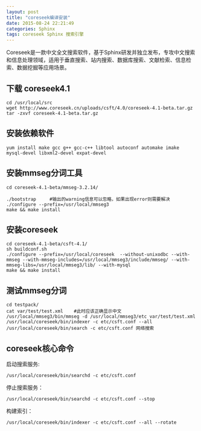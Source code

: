 ```yaml
---
layout: post
title: "coreseek编译安装"
date: 2015-08-24 22:21:49
categories: Sphinx
tags: coreseek Sphinx 搜索引擎
---
```

Coreseek是一款中文全文搜索软件，基于Sphinx研发并独立发布，专攻中文搜索和信息处理领域，适用于垂直搜索、站内搜索、数据库搜索、文献检索、信息检索、数据挖掘等应用场景。

## 下载 coreseek4.1 ##

```shell
cd /usr/local/src
wget http://www.coreseek.cn/uploads/csft/4.0/coreseek-4.1-beta.tar.gz
tar -zxvf coreseek-4.1-beta.tar.gz
```


## 安装依赖软件 ##

```shell
yum install make gcc g++ gcc-c++ libtool autoconf automake imake mysql-devel libxml2-devel expat-devel
```


## 安装mmseg分词工具 ##

```shell
cd coreseek-4.1-beta/mmseg-3.2.14/

./bootstrap     #输出的warning信息可以忽略，如果出现error则需要解决
./configure --prefix=/usr/local/mmseg3
make && make install
```


## 安装coreseek ##

```shell
cd coreseek-4.1-beta/csft-4.1/
sh buildconf.sh
./configure --prefix=/usr/local/coreseek  --without-unixodbc --with-mmseg --with-mmseg-includes=/usr/local/mmseg3/include/mmseg/ --with-mmseg-libs=/usr/local/mmseg3/lib/ --with-mysql
make && make install
```


## 测试mmseg分词 ##

```shell
cd testpack/
cat var/test/test.xml    #此时应该正确显示中文
/usr/local/mmseg3/bin/mmseg -d /usr/local/mmseg3/etc var/test/test.xml
/usr/local/coreseek/bin/indexer -c etc/csft.conf --all
/usr/local/coreseek/bin/search -c etc/csft.conf 网络搜索
```


## coreseek核心命令 ##

启动搜索服务:
```shell
/usr/local/coreseek/bin/searchd -c etc/csft.conf
````

停止搜索服务：
```shell
/usr/local/coreseek/bin/searchd -c etc/csft.conf --stop
```

构建索引：
```shell
/usr/local/coreseek/bin/indexer -c etc/csft.conf --all --rotate
```



